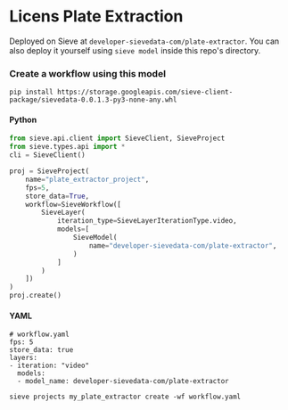 # Licens Plate Extraction 

Deployed on Sieve at `developer-sievedata-com/plate-extractor`. You can also deploy it yourself using `sieve model` inside this repo's directory.

### Create a workflow using this model

`pip install https://storage.googleapis.com/sieve-client-package/sievedata-0.0.1.3-py3-none-any.whl`

#### Python
```Python
from sieve.api.client import SieveClient, SieveProject
from sieve.types.api import *
cli = SieveClient()

proj = SieveProject(
    name="plate_extractor_project",
    fps=5,
    store_data=True,
    workflow=SieveWorkflow([
        SieveLayer(
            iteration_type=SieveLayerIterationType.video,
            models=[
                SieveModel(
                    name="developer-sievedata-com/plate-extractor",
                )
            ]
        )
    ])
)
proj.create()
```

#### YAML
```
# workflow.yaml
fps: 5
store_data: true
layers:
- iteration: "video"
  models: 
  - model_name: developer-sievedata-com/plate-extractor
```
`sieve projects my_plate_extractor create -wf workflow.yaml`
